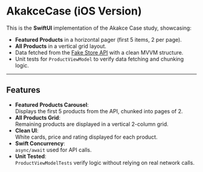 # AkakceCase (iOS Version)

This is the **SwiftUI** implementation of the Akakce Case study, showcasing:
- **Featured Products** in a horizontal pager (first 5 items, 2 per page).
- **All Products** in a vertical grid layout.
- Data fetched from the [Fake Store API](https://fakestoreapi.com) with a clean MVVM structure.
- Unit tests for `ProductViewModel` to verify data fetching and chunking logic.

---

## Features
- **Featured Products Carousel**:  
  Displays the first 5 products from the API, chunked into pages of 2.
- **All Products Grid**:  
  Remaining products are displayed in a vertical 2-column grid.
- **Clean UI**:  
  White cards, price and rating displayed for each product.
- **Swift Concurrency**:  
  `async/await` used for API calls.
- **Unit Tested**:  
  `ProductViewModelTests` verify logic without relying on real network calls.
